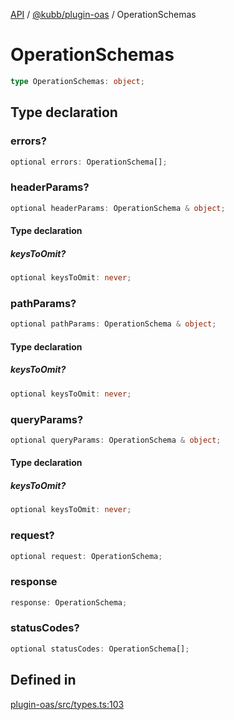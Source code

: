 [API](../../../packages.md) / [@kubb/plugin-oas](../index.md) / OperationSchemas

# OperationSchemas

```ts
type OperationSchemas: object;
```

## Type declaration

### errors?

```ts
optional errors: OperationSchema[];
```

### headerParams?

```ts
optional headerParams: OperationSchema & object;
```

#### Type declaration

##### keysToOmit?

```ts
optional keysToOmit: never;
```

### pathParams?

```ts
optional pathParams: OperationSchema & object;
```

#### Type declaration

##### keysToOmit?

```ts
optional keysToOmit: never;
```

### queryParams?

```ts
optional queryParams: OperationSchema & object;
```

#### Type declaration

##### keysToOmit?

```ts
optional keysToOmit: never;
```

### request?

```ts
optional request: OperationSchema;
```

### response

```ts
response: OperationSchema;
```

### statusCodes?

```ts
optional statusCodes: OperationSchema[];
```

## Defined in

[plugin-oas/src/types.ts:103](https://github.com/kubb-project/kubb/blob/ff80665146ae086e044807d0072fda660e72e1fd/packages/plugin-oas/src/types.ts#L103)
